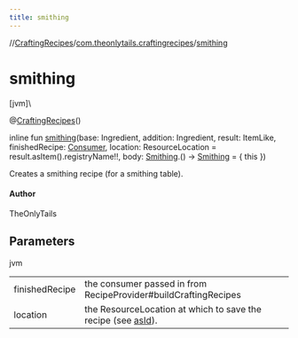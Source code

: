 ```yaml
---
title: smithing
---
```

//[CraftingRecipes](../../index.html)/[com.theonlytails.craftingrecipes](index.html)/[smithing](smithing.html)



# smithing



[jvm]\




@[CraftingRecipes](-crafting-recipes/index.html)()



inline fun [smithing](smithing.html)(base: Ingredient, addition: Ingredient, result: ItemLike, finishedRecipe: [Consumer](https://docs.oracle.com/javase/8/docs/api/java/util/function/Consumer.html)<FinishedRecipe>, location: ResourceLocation = result.asItem().registryName!!, body: [Smithing](index.html#1317356107%2FClasslikes%2F863300109).() -> [Smithing](index.html#1317356107%2FClasslikes%2F863300109) = { this })



Creates a smithing recipe (for a smithing table).



#### Author



TheOnlyTails



## Parameters


jvm

| | |
|---|---|
| finishedRecipe | the consumer passed in from RecipeProvider#buildCraftingRecipes |
| location | the ResourceLocation at which to save the recipe (see [asId](as-id.html)). |




